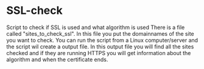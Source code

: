 # SSL-check
Script to check if SSL is used and what algorithm is used
 There is a file called "sites_to_check_ssl". In this file you put the domainnames of the site you want to check. You can run the script from a Linux computer/server and the script wil create a output file. In this output file you will find all the sites checked and if they are running HTTPS you will get information about the algorithm and when the certificate ends.
